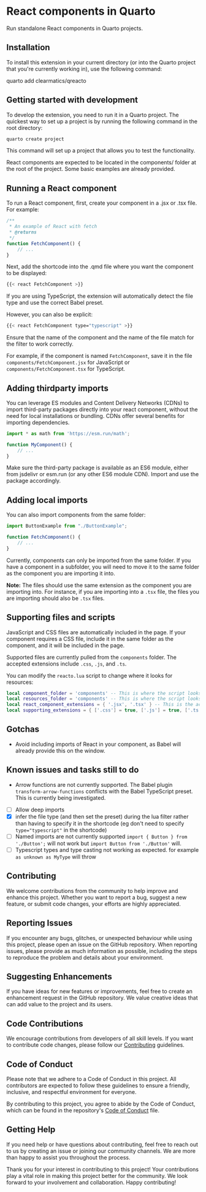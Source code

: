# React components in Quarto

Run standalone React components in Quarto projects.

## Installation

To install this extension in your current directory (or into the Quarto project that you're currently working in), use the following command:

quarto add clearmatics/qreacto

## Getting started with development

To develop the extension, you need to run it in a Quarto project. The quickest way to set up a project is by running the following command in the root directory:

``` bash
quarto create project
```

This command will set up a project that allows you to test the functionality.

React components are expected to be located in the components/ folder at the root of the project. Some basic examples are already provided.

## Running a React component

To run a React component, first, create your component in a .jsx or .tsx file. For example:


``` javascript
/**
 * An example of React with fetch
 * @returns 
 */
function FetchComponent() {
    // ...
}

```

Next, add the shortcode into the .qmd file where you want the component to be displayed:

``` bash
{{< react FetchComponent >}}
```

If you are using TypeScript, the extension will automatically detect the file type and use the correct Babel preset. 

However, you can also be explicit:

``` bash
{{< react FetchComponent type="typescript" >}}
```

Ensure that the name of the component and the name of the file match for the filter to work correctly. 

For example, if the component is named `FetchComponent`, save it in the file `components/FetchComponent.jsx` for JavaScript or `components/FetchComponent.tsx` for TypeScript.

## Adding thirdparty imports

You can leverage ES modules and Content Delivery Networks (CDNs) to import third-party packages directly into your react component, without the need for local installations or bundling. CDNs offer several benefits for importing dependencies.

``` javascript
import * as math from 'https://esm.run/math';

function MyComponent() {
    // ... 
}

```

Make sure the third-party package is available as an ES6 module, either from jsdelivr or esm.run (or any other ES6 module CDN). Import and use the package accordingly.

## Adding local imports

You can also import components from the same folder:

``` javascript
import ButtonExample from "./ButtonExample";

function FetchComponent() {
    // ... 
}
```

Currently, components can only be imported from the same folder. If you have a component in a subfolder, you will need to move it to the same folder as the component you are importing it into.

**Note:** The files should use the same extension as the component you are importing into. For instance, if you are importing into a `.tsx` file, the files you are importing should also be `.tsx` files.

## Supporting files and scripts

JavaScript and CSS files are automatically included in the page. If your component requires a CSS file, include it in the same folder as the component, and it will be included in the page.

Supported files are currently pulled from the `components` folder. The accepted extensions include `.css`, `.js`, and `.ts`.

You can modify the `reacto.lua` script to change where it looks for resources:

``` lua
local component_folder = 'components' -- This is where the script looks for react components
local resources_folder = 'components' -- This is where the script looks for supporting files 
local react_component_extensions = { '.jsx', '.tsx' } -- This is the accepted react extensions
local supporting_extensions = { ['.css'] = true, ['.js'] = true, ['.ts'] = true } -- this is the accepted supporting extensions.
```

## Gotchas

- Avoid including imports of React in your component, as Babel will already provide this on the window.


## Known issues and tasks still to do
- Arrow functions are not currently supported. The Babel plugin `transform-arrow-functions` conflicts with the Babel TypeScript preset. This is currently being investigated.
- [ ] Allow deep imports
- [x] infer the file type (and then set the preset) during the lua filter rather than having to specify it in the shortcode (eg don't need to specify `type="typescript"` in the shortcode)
- [ ] Named imports are not currently supported `import { Button } from './Button';` will not work but `import Button from './Button'` will.
- [ ] Typescript types and type casting not working as expected. for example `as unknown as MyType` will throw

## Contributing
We welcome contributions from the community to help improve and enhance this project. Whether you want to report a bug, suggest a new feature, or submit code changes, your efforts are highly appreciated.

## Reporting Issues
If you encounter any bugs, glitches, or unexpected behaviour while using this project, please open an issue on the GitHub repository. When reporting issues, please provide as much information as possible, including the steps to reproduce the problem and details about your environment.

## Suggesting Enhancements
If you have ideas for new features or improvements, feel free to create an enhancement request in the GitHub repository. We value creative ideas that can add value to the project and its users.

## Code Contributions
We encourage contributions from developers of all skill levels. If you want to contribute code changes, please follow our [Contributing](CONTRIBUTING.md) guidelines.

## Code of Conduct
Please note that we adhere to a Code of Conduct in this project. All contributors are expected to follow these guidelines to ensure a friendly, inclusive, and respectful environment for everyone.

By contributing to this project, you agree to abide by the Code of Conduct, which can be found in the repository's [Code of Conduct](CODE_OF_CONDUCT.md) file.

## Getting Help
If you need help or have questions about contributing, feel free to reach out to us by creating an issue or joining our community channels. We are more than happy to assist you throughout the process.

Thank you for your interest in contributing to this project! Your contributions play a vital role in making this project better for the community. We look forward to your involvement and collaboration. Happy contributing!
